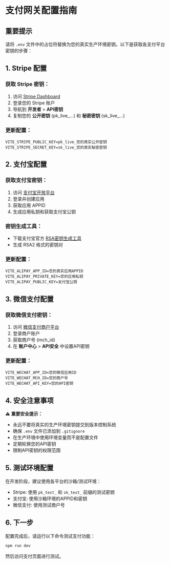 # 支付网关配置指南

## 重要提示
请将 `.env` 文件中的占位符替换为您的真实生产环境密钥。以下是获取各支付平台密钥的步骤：

## 1. Stripe 配置

### 获取 Stripe 密钥：
1. 访问 [Stripe Dashboard](https://dashboard.stripe.com/)
2. 登录您的 Stripe 账户
3. 导航到 **开发者** > **API密钥**
4. 复制您的 **公开密钥** (pk_live_...) 和 **秘密密钥** (sk_live_...)

### 更新配置：
```env
VITE_STRIPE_PUBLIC_KEY=pk_live_您的真实公开密钥
VITE_STRIPE_SECRET_KEY=sk_live_您的真实秘密密钥
```

## 2. 支付宝配置

### 获取支付宝密钥：
1. 访问 [支付宝开放平台](https://open.alipay.com/)
2. 登录并创建应用
3. 获取应用 APPID
4. 生成应用私钥和获取支付宝公钥

### 密钥生成工具：
- 下载支付宝官方 [RSA密钥生成工具](https://opendocs.alipay.com/common/02kipl)
- 生成 RSA2 格式的密钥对

### 更新配置：
```env
VITE_ALIPAY_APP_ID=您的真实应用APPID
VITE_ALIPAY_PRIVATE_KEY=您的应用私钥
VITE_ALIPAY_PUBLIC_KEY=支付宝公钥
```

## 3. 微信支付配置

### 获取微信支付密钥：
1. 访问 [微信支付商户平台](https://pay.weixin.qq.com/)
2. 登录商户账户
3. 获取商户号 (mch_id)
4. 在 **账户中心** > **API安全** 中设置API密钥

### 更新配置：
```env
VITE_WECHAT_APP_ID=您的微信应用ID
VITE_WECHAT_MCH_ID=您的商户号
VITE_WECHAT_API_KEY=您的API密钥
```

## 4. 安全注意事项

⚠️ **重要安全提示：**
- 永远不要将真实的生产环境密钥提交到版本控制系统
- 确保 `.env` 文件已添加到 `.gitignore`
- 在生产环境中使用环境变量而不是配置文件
- 定期轮换您的API密钥
- 限制API密钥的权限范围

## 5. 测试环境配置

在开发阶段，建议使用各平台的沙箱/测试环境：
- Stripe: 使用 `pk_test_` 和 `sk_test_` 前缀的测试密钥
- 支付宝: 使用沙箱环境的APPID和密钥
- 微信支付: 使用测试商户号

## 6. 下一步
配置完成后，请运行以下命令测试支付功能：
```bash
npm run dev
```

然后访问支付页面进行测试。
